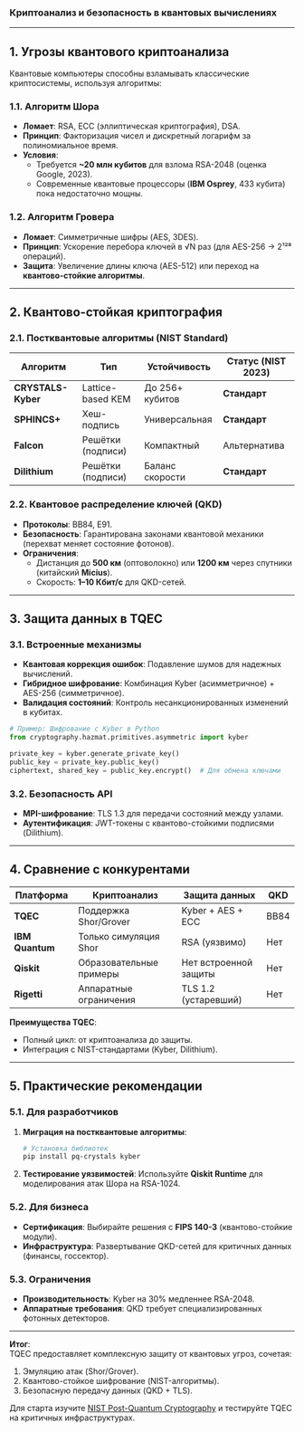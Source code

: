 ### **Криптоанализ и безопасность в квантовых вычислениях**

---

## **1. Угрозы квантового криптоанализа**  
Квантовые компьютеры способны взламывать классические криптосистемы, используя алгоритмы:  

### **1.1. Алгоритм Шора**  
- **Ломает**: RSA, ECC (эллиптическая криптография), DSA.  
- **Принцип**: Факторизация чисел и дискретный логарифм за полиномиальное время.  
- **Условия**:  
  - Требуется **~20 млн кубитов** для взлома RSA-2048 (оценка Google, 2023).  
  - Современные квантовые процессоры (**IBM Osprey**, 433 кубита) пока недостаточно мощны.  

### **1.2. Алгоритм Гровера**  
- **Ломает**: Симметричные шифры (AES, 3DES).  
- **Принцип**: Ускорение перебора ключей в √N раз (для AES-256 → 2¹²⁸ операций).  
- **Защита**: Увеличение длины ключа (AES-512) или переход на **квантово-стойкие алгоритмы**.  

---

## **2. Квантово-стойкая криптография**  
### **2.1. Постквантовые алгоритмы (NIST Standard)**  
| Алгоритм       | Тип                  | Устойчивость       | Статус (NIST 2023) |  
|----------------|----------------------|--------------------|--------------------|  
| **CRYSTALS-Kyber** | Lattice-based KEM    | До 256+ кубитов    | **Стандарт**       |  
| **SPHINCS+**   | Хеш-подпись          | Универсальная      | **Стандарт**       |  
| **Falcon**     | Решётки (подписи)    | Компактный         | Альтернатива       |  
| **Dilithium**  | Решётки (подписи)    | Баланс скорости    | **Стандарт**       |  

### **2.2. Квантовое распределение ключей (QKD)**  
- **Протоколы**: BB84, E91.  
- **Безопасность**: Гарантирована законами квантовой механики (перехват меняет состояние фотонов).  
- **Ограничения**:  
  - Дистанция до **500 км** (оптоволокно) или **1200 км** через спутники (китайский **Micius**).  
  - Скорость: **1–10 Кбит/с** для QKD-сетей.  

---

## **3. Защита данных в TQEC**  
### **3.1. Встроенные механизмы**  
- **Квантовая коррекция ошибок**: Подавление шумов для надежных вычислений.  
- **Гибридное шифрование**: Комбинация Kyber (асимметричное) + AES-256 (симметричное).  
- **Валидация состояний**: Контроль несанкционированных изменений в кубитах.  

```python  
# Пример: Шифрование с Kyber в Python  
from cryptography.hazmat.primitives.asymmetric import kyber  

private_key = kyber.generate_private_key()  
public_key = private_key.public_key()  
ciphertext, shared_key = public_key.encrypt()  # Для обмена ключами  
```  

### **3.2. Безопасность API**  
- **MPI-шифрование**: TLS 1.3 для передачи состояний между узлами.  
- **Аутентификация**: JWT-токены с квантово-стойкими подписями (Dilithium).  

---

## **4. Сравнение с конкурентами**  
| Платформа       | Криптоанализ                          | Защита данных                     | QKD   |  
|-----------------|---------------------------------------|-----------------------------------|-------|  
| **TQEC**        | Поддержка Shor/Grover                 | Kyber + AES + ECC                 | BB84  |  
| **IBM Quantum** | Только симуляция Shor                 | RSA (уязвимо)                     | Нет   |  
| **Qiskit**      | Образовательные примеры               | Нет встроенной защиты             | Нет   |  
| **Rigetti**     | Аппаратные ограничения                | TLS 1.2 (устаревший)              | Нет   |  

**Преимущества TQEC**:  
- Полный цикл: от криптоанализа до защиты.  
- Интеграция с NIST-стандартами (Kyber, Dilithium).  

---

## **5. Практические рекомендации**  
### **5.1. Для разработчиков**  
1. **Миграция на постквантовые алгоритмы**:  
   ```bash  
   # Установка библиотек  
   pip install pq-crystals kyber  
   ```  
2. **Тестирование уязвимостей**: Используйте **Qiskit Runtime** для моделирования атак Шора на RSA-1024.  

### **5.2. Для бизнеса**  
- **Сертификация**: Выбирайте решения с **FIPS 140-3** (квантово-стойкие модули).  
- **Инфраструктура**: Развертывание QKD-сетей для критичных данных (финансы, госсектор).  

### **5.3. Ограничения**  
- **Производительность**: Kyber на 30% медленнее RSA-2048.  
- **Аппаратные требования**: QKD требует специализированных фотонных детекторов.  

--- 

**Итог**:  
TQEC предоставляет комплексную защиту от квантовых угроз, сочетая:  
1. Эмуляцию атак (Shor/Grover).  
2. Квантово-стойкое шифрование (NIST-алгоритмы).  
3. Безопасную передачу данных (QKD + TLS).  

Для старта изучите [NIST Post-Quantum Cryptography](https://csrc.nist.gov/projects/post-quantum-cryptography) и тестируйте TQEC на критичных инфраструктурах.